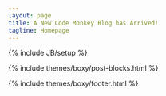 ```yaml
---
layout: page
title: A New Code Monkey Blog has Arrived!
tagline: Homepage
---
```

{% include JB/setup %}

{% include themes/boxy/post-blocks.html %}

{% include themes/boxy/footer.html %}